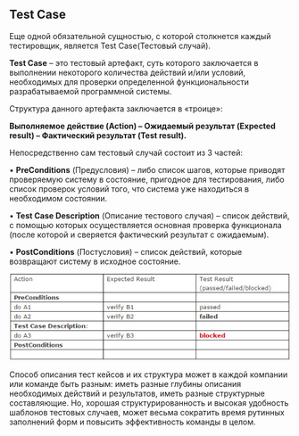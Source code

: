 ## Test Case

Еще одной обязательной сущностью, с которой столкнется каждый тестировщик, является Test Case(Тестовый случай).

**Test Case** – это тестовый артефакт, суть которого заключается в выполнении некоторого количества действий и/или
условий, необходимых для проверки определенной функциональности разрабатываемой программной системы.

Структура данного артефакта заключается в «троице»:

**Выполняемое действие (Action) – Ожидаемый результат (Expected result) – Фактический результат (Test result).**

Непосредственно сам тестовый случай состоит из 3 частей:

• **PreConditions** (Предусловия) – либо список шагов, которые приводят проверяемую систему в состояние, пригодное для
тестирования, либо список проверок условий того, что система уже находиться в необходимом состоянии.

• **Test Case Description** (Описание тестового случая) – список действий, с помощью которых осуществляется основная
проверка функционала (после которой и сверяется фактический результат с ожидаемым).

• **PostConditions** (Постусловия) – список действий, которые возвращают систему в исходное состояние.

![](../img/img_29.png)

Способ описания тест кейсов и их структура может в каждой компании или команде быть разным: иметь разные глубины
описания необходимых действий и результатов, иметь разные структурные составляющие. Но, хорошая структурированность и
высокая удобность шаблонов тестовых случаев, может весьма сократить время рутинных заполнений форм и повысить
эффективность команды в целом.